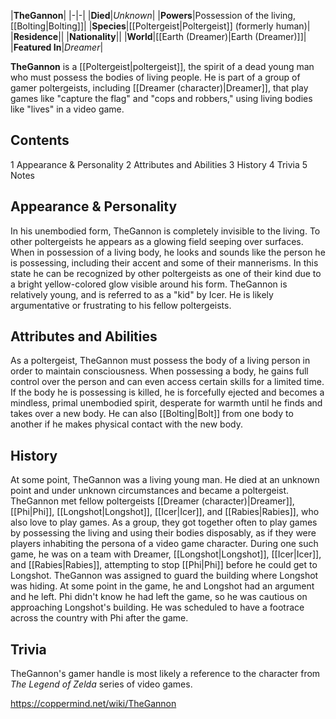 |**TheGannon**|
|-|-|
|**Died**|*Unknown*|
|**Powers**|Possession of the living, [[Bolting\|Bolting]]|
|**Species**|[[Poltergeist\|Poltergeist]] (formerly human)|
|**Residence**||
|**Nationality**||
|**World**|[[Earth (Dreamer)\|Earth (Dreamer)]]|
|**Featured In**|*Dreamer*|

**TheGannon** is a [[Poltergeist\|poltergeist]], the spirit of a dead young man who must possess the bodies of living people. He is part of a group of gamer poltergeists, including [[Dreamer (character)\|Dreamer]], that play games like "capture the flag" and "cops and robbers," using living bodies like "lives" in a video game.

## Contents

1 Appearance & Personality
2 Attributes and Abilities
3 History
4 Trivia
5 Notes


## Appearance & Personality
In his unembodied form, TheGannon is completely invisible to the living. To other poltergeists he appears as a glowing field seeping over surfaces. When in possession of a living body, he looks and sounds like the person he is possessing, including their accent and some of their mannerisms. In this state he can be recognized by other poltergeists as one of their kind due to a bright yellow-colored glow visible around his form.
TheGannon is relatively young, and is referred to as a "kid" by Icer. He is likely argumentative or frustrating to his fellow poltergeists.

## Attributes and Abilities
As a poltergeist, TheGannon must possess the body of a living person in order to maintain consciousness. When possessing a body, he gains full control over the person and can even access certain skills for a limited time. If the body he is possessing is killed, he is forcefully ejected and becomes a mindless, primal unembodied spirit, desperate for warmth until he finds and takes over a new body. He can also [[Bolting\|Bolt]] from one body to another if he makes physical contact with the new body.

## History
At some point, TheGannon was a living young man. He died at an unknown point and under unknown circumstances and became a poltergeist.
TheGannon met fellow poltergeists [[Dreamer (character)\|Dreamer]], [[Phi\|Phi]], [[Longshot\|Longshot]], [[Icer\|Icer]], and [[Rabies\|Rabies]], who also love to play games. As a group, they got together often to play games by possessing the living and using their bodies disposably, as if they were players inhabiting the persona of a video game character. During one such game, he was on a team with Dreamer, [[Longshot\|Longshot]], [[Icer\|Icer]], and [[Rabies\|Rabies]], attempting to stop [[Phi\|Phi]] before he could get to Longshot. TheGannon was assigned to guard the building where Longshot was hiding. At some point in the game, he and Longshot had an argument and he left. Phi didn't know he had left the game, so he was cautious on approaching Longshot's building. He was scheduled to have a footrace across the country with Phi after the game.

## Trivia
TheGannon's gamer handle is most likely a reference to the character  from *The Legend of Zelda* series of video games.


https://coppermind.net/wiki/TheGannon